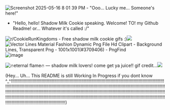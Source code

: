 ![Screenshot 2025-05-16 8 01 39 PM](https://github.com/user-attachments/assets/3aacbffb-36ea-41ff-af31-34a33778c4dc)   -   "Ooo... Lucky me... Someone's here!"

- "Hello, hello! Shadow Milk Cookie speaking. Welcome! TO! my Github Readme! or... Whatever it's called :/"

<img src="https://i.redd.it/rm8gurz6y4ne1.gif" alt="r/CookieRunKingdoms - Free shadow milk cookie gifs :)"/>![](https://github.com/user-attachments/55d117bf-ba51-4a13-a411-f6f6590286cd)  <img src="https://www.pngfind.com/pngs/m/370-3709406_vector-lines-material-fashion-dynamic-png-file-hd.png" alt="Vector Lines Material Fashion Dynamic Png File Hd Clipart - Background  Lines, Transparent Png - 1001x1001(#3709406) - PngFind"/>![image](https://github.com/user-attachments/assets/5a19f41f-b618-441b-b68a-88d7e8ef57a7)


<img src="https://64.media.tumblr.com/23c9db87edf4f1cad1284e48be20743f/21e9138c34347701-b8/s1280x1920/758b4d5c60301b6a7d5762d795161744ae00a0bc.gif" alt="🔥eternal flame🔥 — shadow milk lovers! come get ya juice!! gif credit..."/>![](https://github.com/user-attachments/82b3b15d-3089-41f1-b241-17f19de3adba)



(Hey... Uh... This README is still Working In Progress if you dont know ^_^!!!!!!!!!!!!!!!!!!!!!!!!!!!!!!!!!!!!!!!!!!!!!!!!!!!!!!!!!!!!!!!!!!!!!!!!!!!!!!!!!!!!!!!!!!!!!!!!!!!!!!!!!!!!!!!!!!!!!!!!!!!!!!!!!!!!!!!!!!!!!!!!!!!!!!!!!!!!!!!!!!!!!!!!!!!!!!!!!!!!!!!!!!!!!!!!!!!!!!!!!!!!!!!!!!!!!!!!!!!!!!!!!!!!!!!!!!!!!!!!!!!!!!!!!!!!!!!!!!!!!!!!!!!!!!!!!!!!!!!!!!!!!!!!!!!!!!!!!!!!!!!!!!!!!!!!!!!!!!!!!!!!!!!!!!!!!!!!!!!!!!!!!!!!!!!!!!!!!!!!!!!!!!!!!!!!!!!!!!!!!!!!!!!!!!!!!!!!!!!!!!!!!!!!!!!!!!!!!!!!!!!!!!!!!!!!!!!!!!!!!!!!!!!!!!!!!!!!!!!!!!!!!!!!!!!!!!!!!!!!!!!!!!!!!!!!!!!!!!!!!!!!!!!!!!!!!!!!!!!!!!!!!!!!!!!!!!!!!!!!!!)

